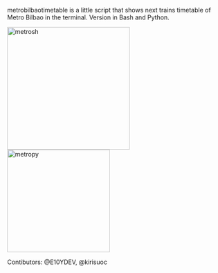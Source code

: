 metrobilbaotimetable is a little script that shows next trains timetable of Metro Bilbao in the terminal.
Version in Bash and Python.

<img width="283" alt="metrosh" src="https://github.com/user-attachments/assets/f6f9534e-0f32-4c7b-9116-d27427705de0">
<img width="237" alt="metropy" src="https://github.com/user-attachments/assets/cd1a519b-5f34-412b-a8b9-6239a00069d5">

Contibutors: @E10YDEV, @kirisuoc
